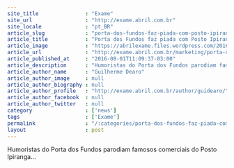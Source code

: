 ```yaml
---
site_title               : "Exame"
site_url                 : "http://exame.abril.com.br"
site_locale              : "pt_BR"
article_slug             : "porta-dos-fundos-faz-piada-com-posto-ipiranga-em-novo-video"
article_title            : "Porta dos Fundos faz piada com Posto Ipiranga em novo vídeo"
article_image            : "https://abrilexame.files.wordpress.com/2016/09/size_960_16_9_porta-fundos-ipiranga.jpg?quality=70&strip=all&w=960"
article_url              : "http://exame.abril.com.br/marketing/porta-dos-fundos-faz-piada-com-posto-ipiranga-em-novo-video/"
article_published_at     : "2016-08-01T11:09:37-03:00"
article_description      : "Humoristas do Porta dos Fundos parodiam famosos comerciais do Posto Ipiranga..."
article_author_name      : "Guilherme Dearo"
article_author_image     : null
article_author_biography : null
article_author_profile   : "http://exame.abril.com.br/author/guidearo/"
article_author_facebook  : null
article_author_twitter   : null
category                 : ['news']
tags                     : ['Exame']
permalink                : "/:categories/porta-dos-fundos-faz-piada-com-posto-ipiranga-em-novo-video/"
layout                   : post
---
```


Humoristas do Porta dos Fundos parodiam famosos comerciais do Posto Ipiranga...
